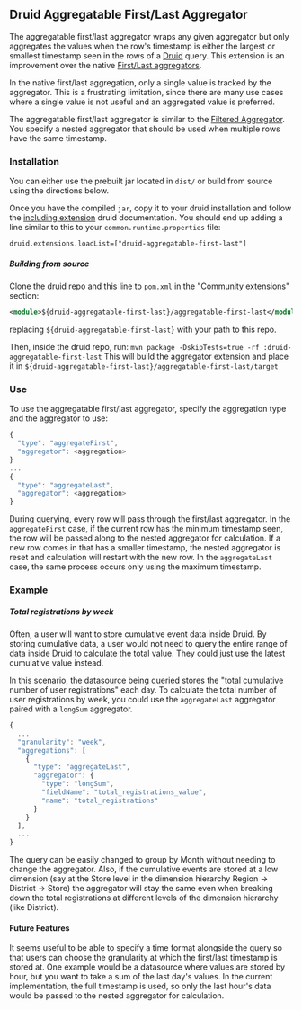 ## Druid Aggregatable First/Last Aggregator
The aggregatable first/last aggregator wraps any given aggregator but only
aggregates the values when the row's timestamp is either the largest or smallest
timestamp seen in the rows of a [Druid](http://druid.io/) query. This extension
is an improvement over the native [First/Last aggregators](https://druid.apache.org/docs/latest/querying/aggregations.html#first-last-aggregator).

In the native first/last aggregation, only a single value is tracked by the
aggregator. This is a frustrating limitation, since there are many use cases
where a single value is not useful and an aggregated value is preferred.

The aggregatable first/last aggregator is similar to the [Filtered Aggregator](https://druid.apache.org/docs/latest/querying/aggregations.html#filtered-aggregator). You specify a nested aggregator
that should be used when multiple rows have the same timestamp.

### Installation
You can either use the prebuilt jar located in `dist/` or build from source
using the directions below.

Once you have the compiled `jar`, copy it to your druid installation and
follow the
[including extension](http://druid.io/docs/latest/operations/including-extensions.html)
druid documentation. You should end up adding a line similar to this to your
`common.runtime.properties` file:

`druid.extensions.loadList=["druid-aggregatable-first-last"]`

##### Building from source
Clone the druid repo and this line to `pom.xml` in the "Community extensions"
section:

```xml
<module>${druid-aggregatable-first-last}/aggregatable-first-last</module>
```
replacing `${druid-aggregatable-first-last}` with your path to this
repo.

Then, inside the druid repo, run:
`mvn package -DskipTests=true -rf :druid-aggregatable-first-last`
This will build the aggregator extension and place it in
`${druid-aggregatable-first-last}/aggregatable-first-last/target`


### Use
To use the aggregatable first/last aggregator, specify the aggregation type and
the aggregator to use:
```javascript
{
  "type": "aggregateFirst",
  "aggregator": <aggregation>
}
...
{
  "type": "aggregateLast",
  "aggregator": <aggregation>
}
```

During querying, every row will pass through the first/last aggregator. In the
`aggregateFirst` case, if the current row has the minimum timestamp seen, the
row will be passed along to the nested aggregator for calculation. If a new
row comes in that has a smaller timestamp, the nested aggregator is reset and
calculation will restart with the new row. In the `aggregateLast` case, the
same process occurs only using the maximum timestamp.

### Example

##### Total registrations by week
Often, a user will want to store cumulative event data inside Druid. By storing
cumulative data, a user would not need to query the entire range of data inside
Druid to calculate the total value. They could just use the latest cumulative
value instead.

In this scenario, the datasource being queried stores the
"total cumulative number of user registrations" each day. To calculate the total
number of user registrations by week, you could use the `aggregateLast`
aggregator paired with a `longSum` aggregator.
```javascript
{
  ...
  "granularity": "week",
  "aggregations": [
    {
      "type": "aggregateLast",
      "aggregator": {
        "type": "longSum",
        "fieldName": "total_registrations_value",
        "name": "total_registrations"
      }
    }
  ],
  ...
}
```
The query can be easily changed to group by Month without needing to change the
aggregator. Also, if the cumulative events are stored at a low dimension (say
at the Store level in the dimension hierarchy Region -> District -> Store) the
aggregator will stay the same even when breaking down the total registrations at
different levels of the dimension hierarchy (like District).

#### Future Features
It seems useful to be able to specify a time format alongside the query so that
users can choose the granularity at which the first/last timestamp is stored at.
One example would be a datasource where values are stored by hour, but you want
to take a sum of the last day's values. In the current implementation, the
full timestamp is used, so only the last hour's data would be passed to the
nested aggregator for calculation.
